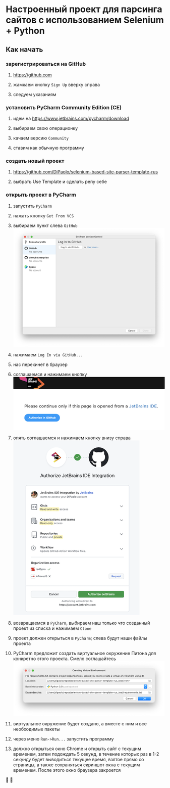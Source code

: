# Настроенный проект для парсинга сайтов с использованием Selenium + Python

## Как начать

### зарегистрироваться на GitHub

1. https://github.com

1. жамкаем кнопку `Sign Up` вверху справа

1. следуем указаниям

### установить PyCharm Community Edition (CE)

1. идем на https://www.jetbrains.com/pycharm/download

1. выбираем свою операционку

1. качаем версию `Community`

1. ставим как обычную программу

### создать новый проект

1. https://github.com/DiPaolo/selenium-based-site-parser-template-rus

1. выбрать Use Template и сделать репу себе

### открыть проект в PyCharm

1. запустить `PyCharm`

1. нажать кнопку `Get From VCS`

1. выбираем пункт слева `GitHub`
   ![](./assets/images/pycharm_connect_github_scaled.png)

1. нажимаем `Log In via GitHub...`

1. нас перекинет в браузер

1. соглашаемся и нажимаем кнопку
   ![](./assets/images/jetbrains_auth_github_scaled.png)

1. опять соглашаемся и нажимаем кнопку внизу справа
   ![](./assets/images/github_access_request_scaled.png)

1. возвращаемся в `PyCharm`, выбираем наш только что созданный проект из списка и нажимаем `Clone`

1. проект должен открыться в `PyCharm`; слева будут наши файлы проекта

1. PyCharm предложит создать виртуальное окружение Питона для конкретно этого проекта. Смело соглашайтесь
   ![](./assets/images/pycharm_question_create_virtualenv_scaled.png)
1. виртуальное окружение будет создано, а вместе с ним и все необходимые пакеты

1. через меню `Run->Run...` запустить программу

1. должно открыться окно Chrome и открыть сайт с текущим временем, затем подождать 5 секунд, в течение которых раз в 1-2 секунду будет выводиться текущее время, взятое прямо со страницы, а также сохраняться скриншот окна с текущим временем. После этого окно браузера закроется

🥳 👏
